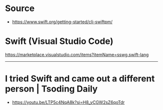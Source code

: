 # Source

- https://www.swift.org/getting-started/cli-swiftpm/

# Swift (Visual Studio Code)

https://marketplace.visualstudio.com/items?itemName=sswg.swift-lang

<hr />

# I tried Swift and came out a different person | Tsoding Daily
- https://youtu.be/LTP5c4NqA8k?si=H8_vCGW2sZ6qoTdr
 
